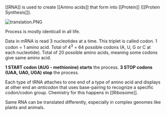 \[\[RNA]] is used to create \[\[Amino acids]] that form into \[\[Protein]] (\[\[Protein Synthesis]]).

![translation.PNG](translation.png)

Process is mostly identicall in all life.

Data in mRNA is read 3 nucleotides at a time. This triplet is called codon.
1 codon = 1 amino acid.
Total of 4<sup>3</sup> = 64 possible codons (A, U, G or C at each nucleotide).
Total of 20 possible amino acids, meaning some codons give same amino acid.

**1 START codon (AUG - methionine) starts** the process.
**3 STOP codons (UAA, UAG, UGA) stop** the process.

Each type of tRNA attaches to one end of a type of amino acid and displays at other end an <i>anticodon</i> that uses base-pairing to recognize a specific codon/codon group.
Chemistry for this happens in \[\[Ribosome]].

Same RNA can be translated differently, especially in complex genomes like plants and animals.
